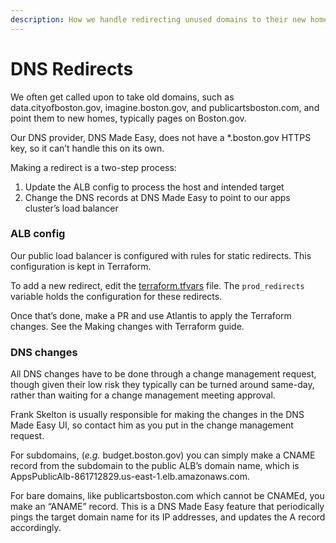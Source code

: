 ```yaml
---
description: How we handle redirecting unused domains to their new homes
---
```


# DNS Redirects

We often get called upon to take old domains, such as data.cityofboston.gov, imagine.boston.gov, and publicartsboston.com, and point them to new homes, typically pages on Boston.gov.

Our DNS provider, DNS Made Easy, does not have a \*.boston.gov HTTPS key, so it can’t handle this on its own.

Making a redirect is a two-step process:

1. Update the ALB config to process the host and intended target
2. Change the DNS records at DNS Made Easy to point to our apps cluster’s load balancer

### ALB config

Our public load balancer is configured with rules for static redirects. This configuration is kept in Terraform.

To add a new redirect, edit the [terraform.tfvars](https://github.com/CityOfBoston/digital-terraform/blob/production/apps/terraform.tfvars) file. The `prod_redirects` variable holds the configuration for these redirects.

Once that’s done, make a PR and use Atlantis to apply the Terraform changes. See the Making changes with Terraform guide.

### DNS changes

All DNS changes have to be done through a change management request, though given their low risk they typically can be turned around same-day, rather than waiting for a change management meeting approval.

Frank Skelton is usually responsible for making the changes in the DNS Made Easy UI, so contact him as you put in the change management request.

For subdomains, \(_e.g._ budget.boston.gov\) you can simply make a CNAME record from the subdomain to the public ALB’s domain name, which is AppsPublicAlb-861712829.us-east-1.elb.amazonaws.com.

For bare domains, like publicartsboston.com which cannot be CNAMEd, you make an “ANAME” record. This is a DNS Made Easy feature that periodically pings the target domain name for its IP addresses, and updates the A record accordingly.

